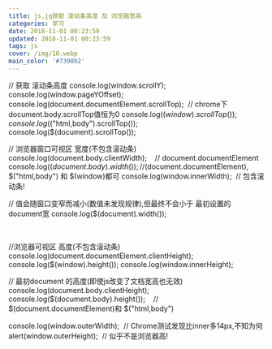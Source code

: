 ```yaml
---
title: js,jq获取 滚动条高度 及 浏览器宽高
categories: 学习
date: 2018-11-01 00:23:59
updated: 2018-11-01 00:23:59
tags: js
cover: /img/10.webp
main_color: '#7390b2'
---
```


// 获取 滚动条高度
console.log(window.scrollY);    
console.log(window.pageYOffset);
console.log(document.documentElement.scrollTop);  // chrome下document.body.scrollTop值恒为0
console.log($(window).scrollTop());
console.log($("html,body").scrollTop());
console.log($(document).scrollTop());

<!--more-->

// 浏览器窗口可视区 宽度(不包含滚动条)
console.log(document.body.clientWidth);    // document.documentElement
console.log($(document.body).width());    //$(document.documentElement), $("html,body") 和 $(window)都可
console.log(window.innerWidth);  // 包含滚动条!

// 值会随窗口变窄而减小(数值未发现规律),但最终不会小于 最初设置的document宽
console.log($(document).width());

 


//浏览器可视区 高度(不包含滚动条)
console.log(document.documentElement.clientHeight);
console.log($(window).height());
console.log(window.innerHeight);

// 最初document 的高度(即使js改变了文档宽高也无效)
console.log(document.body.clientHeight);
console.log($(document.body).height());    // $(document.documentElement)和 $("html,body") 



console.log(window.outerWidth);  // Chrome测试发现比inner多14px,不知为何
alert(window.outerHeight);  // 似乎不是浏览器高!

